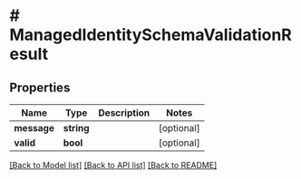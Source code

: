 # # ManagedIdentitySchemaValidationResult

## Properties

Name | Type | Description | Notes
------------ | ------------- | ------------- | -------------
**message** | **string** |  | [optional]
**valid** | **bool** |  | [optional]

[[Back to Model list]](../../README.md#models) [[Back to API list]](../../README.md#endpoints) [[Back to README]](../../README.md)
